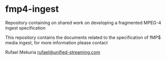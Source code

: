# fmp4-ingest
Repository containing on shared work on developing a fragmented MPEG-4 ingest specification

This repository contains the documents related to the specification of fMP$ media ingest, for more information please contact

Rufael Mekuria rufael@unified-streaming.com 
